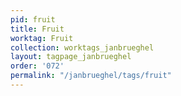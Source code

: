 ```yaml
---
pid: fruit
title: Fruit
worktag: Fruit
collection: worktags_janbrueghel
layout: tagpage_janbrueghel
order: '072'
permalink: "/janbrueghel/tags/fruit"
---
```

